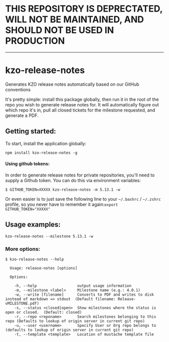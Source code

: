 # THIS REPOSITORY IS DEPRECTATED, WILL NOT BE MAINTAINED, AND SHOULD NOT BE USED IN PRODUCTION

---

# kzo-release-notes
Generates KZO release notes automatically based on our GitHub conventions

It's pretty simple: install this package globally, then run it in the root of the repo you wish to generate release notes for.  It will automatically figure out which repo it's in, pull all closed tickets for the milestone requested, and generate a PDF.

## Getting started:

To start, install the application globally:

```
npm install kzo-release-notes -g
```

#### Using github tokens:
In order to generate release notes for private repositories, you'll need to supply a Github token.  You can do this via environment variables:
```
$ GITHUB_TOKEN=XXXXX kzo-release-notes -m 5.13.1 -w
```

Or even easier is to just save the following line to your `~/.bashrc` / `~/.zshrc` profile, so you never have to remember it again:`export GITHUB_TOKEN="XXXXX"`


## Usage examples:
```
kzo-release-notes --milestone 5.13.1 -w
```

### More options:
```
$ kzo-release-notes --help

  Usage: release-notes [options]

  Options:

    -h, --help                  output usage information
    -m, --milestone <label>     Milestone name (e.g.: 4.0.1)
    -w, --write [filename]      Converts to PDF and writes to disk instead of markdown => stdout  (Default filename: Release-vMILESTONE.pdf)
    -s, --status <closed|open>  Show milestones where the status is open or closed.  (Default: closed)
    -r, --repo <reponame>       Search milestones belonging to this repo (Defaults to lookup of origin server in current git repo)
    -u, --user <username>       Specify User or Org repo belongs to (defaults to lookup of origin server in current git repo)
    -t, --template <template>   Location of mustache template file
